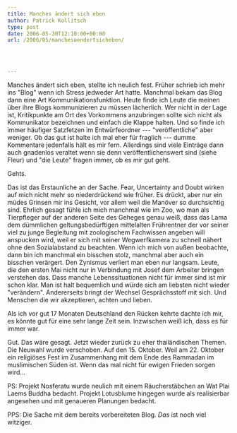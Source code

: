 ```yaml
---
title: Manches ändert sich eben
author: Patrick Kollitsch
type: post
date: 2006-05-30T12:10:00+00:00
url: /2006/05/manchesaendertsicheben/




---
```

Manches &auml;ndert sich eben, stellte ich neulich fest. Fr&uuml;her schrieb ich mehr ins "Blog" wenn ich Stress jedweder Art hatte. Manchmal bekam das Blog dann eine Art Kommunikationsfunktion. Heute finde ich Leute die meinen &uuml;ber ihre Blogs kommunizieren zu m&uuml;ssen l&auml;cherlich. Wer nicht in der Lage ist, Kritikpunkte am Ort des Vorkommens anzubringen sollte sich nicht als Kommunikator bezeichnen und einfach die Klappe halten. Und so finde ich immer h&auml;ufiger Satzfetzen im Entw&uuml;rfeordner --- "ver&ouml;ffentliche" aber weniger. Ob das gut ist halte ich mal eher f&uuml;r fraglich --- dumme Kommentare jedenfalls h&auml;lt es mir fern. Allerdings sind viele Eintr&auml;ge dann auch gnadenlos veraltet wenn sie denn ver&ouml;ffentlichenswert sind (siehe Fleur) und "die Leute" fragen immer, ob es mir gut geht. 

Gehts. 

Das ist das Erstaunliche an der Sache. Fear, Uncertainty and Doubt wirken auf mich nicht mehr so niederdr&uuml;ckend wie fr&uuml;her. Es dr&uuml;ckt, aber nur ein m&uuml;des Grinsen mir ins Gesicht, vor allem weil die Man&ouml;ver so durchsichtig sind. Ehrlich gesagt f&uuml;hle ich mich manchmal wie im Zoo, wo man als Tierpfleger auf der anderen Seite des Geheges genau wei&szlig;, dass das Lama dem d&uuml;mmlichen geltungsbed&uuml;rftigen mittelalten Fr&uuml;hrentner der vor seiner viel zu junge Begleitung mit zoologischem Fachwissen angeben will anspucken wird, weil er sich mit seiner Wegwerfkamera zu schnell n&auml;hert ohne den Sozialabstand zu beachten. Wenn ich mich von au&szlig;en beobachte, dann bin ich manchmal ein bisschen stolz, manchmal aber auch ein bisschen ver&auml;rgert. Den Zynismus verliert man eben nur langsam. Leute, die den ersten Mai nicht nur in Verbindung mit Josef dem Arbeiter bringen verstehen das. Dass manche Lebenssituationen nicht f&uuml;r immer sind ist mir schon klar. Man ist halt bequemlich und w&uuml;rde sich am liebsten nicht wieder "ver&auml;ndern". Andererseits bringt der Wechsel Gespr&auml;chsstoff mit sich. Und Menschen die wir akzeptieren, achten und lieben. 

Als ich vor gut 17 Monaten Deutschland den R&uuml;cken kehrte dachte ich mir, es k&ouml;nnte gut f&uuml;r eine sehr lange Zeit sein. Inzwischen wei&szlig; ich, dass es f&uuml;r immer war. 

Gut. Das w&auml;re gesagt. Jetzt wieder zur&uuml;ck zu eher thail&auml;ndischen Themen. Die Neuwahl wurde verschoben. Auf den 15. Oktober. Weil am 22. Oktober ein religi&ouml;ses Fest im Zusammenhang mit dem Ende des Rammadan im muslimischen S&uuml;den ist. Wenn das mal nicht f&uuml;r ewigen Frieden sorgen wird...

PS: Projekt Nosferatu wurde neulich mit einem R&auml;ucherst&auml;bchen an Wat Plai Laems Buddha bedacht. Projekt Lotusblume hingegen wurde als realisierbar angesehen und mit genaueren Planungen bedacht.

PPS: Die Sache mit dem bereits vorbereiteten Blog. _Das_ ist noch viel witziger.